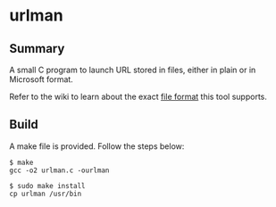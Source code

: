 # urlman
## Summary
A small C program to launch URL stored in files, either in plain or in Microsoft format.

Refer to the wiki to learn about the exact <a href="http://github.com/baltasarq/urlman/wiki/">file format</a> this tool supports.

## Build
A make file is provided. Follow the steps below:

```
$ make
gcc -o2 urlman.c -ourlman

$ sudo make install
cp urlman /usr/bin
```

